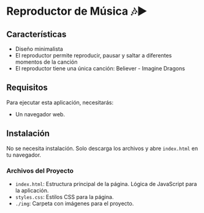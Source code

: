 #  Reproductor de Música 🎶▶️

## Características
- Diseño minimalista
- El reproductor permite reproducir, pausar y saltar a diferentes momentos de la canción
- El reproductor tiene una única canción: Believer - Imagine Dragons


## Requisitos

Para ejecutar esta aplicación, necesitarás:

- Un navegador web.

## Instalación

No se necesita instalación. Solo descarga los archivos y abre `index.html` en tu navegador.

### Archivos del Proyecto

- `index.html`: Estructura principal de la página. Lógica de JavaScript para la aplicación.
- `styles.css`: Estilos CSS para la página.
- `./img`: Carpeta con imágenes para el proyecto.
